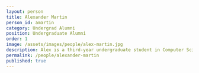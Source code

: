 ```yaml
---
layout: person
title: Alexander Martin
person_id: amartin
category: Undergrad Alumni  
position: Undergraduate Alumni 
order: 1  
image: /assets/images/people/alex-martin.jpg
description: Alex is a third-year undergraduate student in Computer Science. His current research focuses on information extraction and summarization.  
permalink: /people/alexander-martin
published: true
---
```

